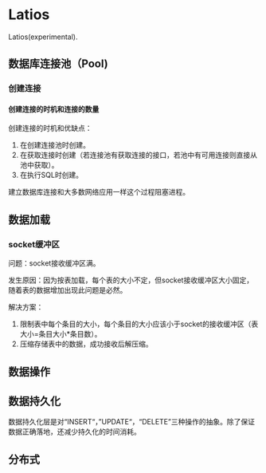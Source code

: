 # Latios

Latios(experimental).

## 数据库连接池（Pool)

### 创建连接

#### 创建连接的时机和连接的数量

创建连接的时机和优缺点：

1. 在创建连接池时创建。
2. 在获取连接时创建（若连接池有获取连接的接口，若池中有可用连接则直接从池中获取）。
3. 在执行SQL时创建。

建立数据库连接和大多数网络应用一样这个过程阻塞进程。

## 数据加载

### socket缓冲区

问题：socket接收缓冲区满。

发生原因：因为按表加载，每个表的大小不定，但socket接收缓冲区大小固定，随着表的数据增加出现此问题是必然。

解决方案：

1. 限制表中每个条目的大小，每个条目的大小应该小于socket的接收缓冲区（表大小=条目大小*条目数）。
2. 压缩存储表中的数据，成功接收后解压缩。

## 数据操作

## 数据持久化

数据持久化层是对“INSERT“，”UPDATE“，“DELETE”三种操作的抽象。除了保证数据正确落地，还减少持久化的时间消耗。

## 分布式
